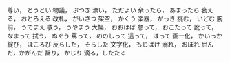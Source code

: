 尊い， とうとい
物議， ぶつぎ
漂い， ただよい
余ったら， あまったら
衰える， おとろえる
改札， がいさつ
架空， かくう
楽器， がっき
挑む， いどむ
腕前， うでまえ
敬う， うやまう
大幅， おおはば
怠って， おこたって
訛って， なまって
拭う， ぬぐう
罵って， ののしって
這って， はって
画一化， かいっか
綻び， ほころび
反らした， そらした
文字化， もじばけ
溺れ， おぼれ
屈んだ，かがんだ
齧り， かじり
滴る，したたる
